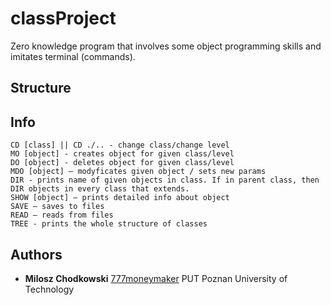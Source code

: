 # classProject

Zero knowledge program that involves some object programming skills and imitates terminal (commands).

Structure
-----

Info
-----
```
CD [class] || CD ./.. - change class/change level
MO [object] - creates object for given class/level
DO [object] - deletes object for given class/level
MDO [object] – modyficates given object / sets new params 
DIR - prints name of given objects in class. If in parent class, then DIR objects in every class that extends. 
SHOW [object] – prints detailed info about object
SAVE – saves to files
READ – reads from files
TREE - prints the whole structure of classes

```

Authors
-----

* **Milosz Chodkowski** [777moneymaker](https://github.com/777moneymaker) PUT Poznan University of Technology

